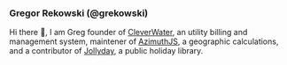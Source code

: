 ### Gregor Rekowski (@grekowski)
 Hi there 👋, I am Greg founder of <a href="https://www.cleverwater.ie/">CleverWater</a>, an utility billing and management system, maintener of <a href="https://github.com/grekowski/AzimuthJS">AzimuthJS</a>, a geographic calculations, and a contributor of <a href="https://github.com/focus-shift/jollyday">Jollyday</a>, a public holiday library.

<!--
**grekowski/grekowski** is a ✨ _special_ ✨ repository because its `README.md` (this file) appears on your GitHub profile.

Here are some ideas to get you started:

- 🔭 I’m currently working on ...
- 🌱 I’m currently learning ...
- 👯 I’m looking to collaborate on ...
- 🤔 I’m looking for help with ...
- 💬 Ask me about ...
- 📫 How to reach me: ...
- 😄 Pronouns: ...
- ⚡ Fun fact: ...
-->
